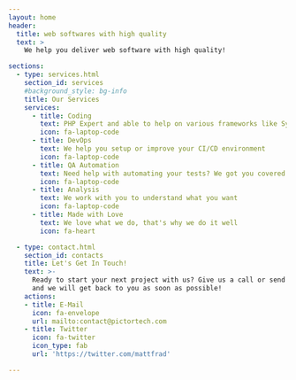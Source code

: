 ```yaml
---
layout: home
header:
  title: web softwares with high quality
  text: >
    We help you deliver web software with high quality!

sections:
  - type: services.html
    section_id: services
    #background_style: bg-info
    title: Our Services
    services:
      - title: Coding
        text: PHP Expert and able to help on various frameworks like Symfony, Laravel, Drupal
        icon: fa-laptop-code
      - title: DevOps
        text: We help you setup or improve your CI/CD environment
        icon: fa-laptop-code
      - title: QA Automation
        text: Need help with automating your tests? We got you covered!
        icon: fa-laptop-code
      - title: Analysis
        text: We work with you to understand what you want
        icon: fa-laptop-code
      - title: Made with Love
        text: We love what we do, that's why we do it well
        icon: fa-heart

  - type: contact.html
    section_id: contacts
    title: Let's Get In Touch!
    text: >-
      Ready to start your next project with us? Give us a call or send us an email
      and we will get back to you as soon as possible!
    actions:
    - title: E-Mail
      icon: fa-envelope
      url: mailto:contact@pictortech.com
    - title: Twitter
      icon: fa-twitter
      icon_type: fab
      url: 'https://twitter.com/mattfrad'

---
```

